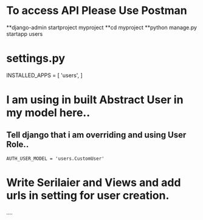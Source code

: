 # To access API Please Use Postman 

**django-admin startproject myproject
**cd myproject
**python manage.py startapp users


# settings.py
INSTALLED_APPS = [
    'users',
]
# I am using in built Abstract User in my model here..

## Tell django that i am overriding and using User Role..
    AUTH_USER_MODEL = 'users.CustomUser'

# Write Serilaier and Views and add urls in setting for user creation.

....

